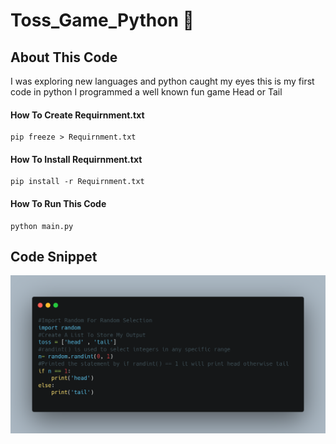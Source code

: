# Toss_Game_Python 🐙

## About This Code

I was exploring new languages and python caught my eyes this is my first code in python I programmed a well known fun game Head or Tail

#### How To Create Requirnment.txt

```
pip freeze > Requirnment.txt
```

#### How To Install Requirnment.txt

```
pip install -r Requirnment.txt
```

#### How To Run This Code

```
python main.py
```

## Code Snippet

![My Toss Code](https://github.com/SaudZafeer/Toss_Game_Python/blob/5354b8b951756336da2b91f9b569032474be6c1d/images/carbon.png)

